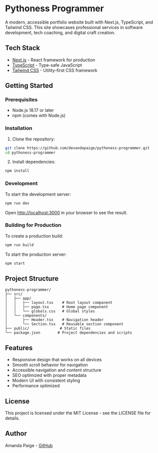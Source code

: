# Pythoness Programmer

A modern, accessible portfolio website built with Next.js, TypeScript, and Tailwind CSS. This site showcases professional services in software development, tech coaching, and digital craft creation.

## Tech Stack

- [Next.js](https://nextjs.org/) - React framework for production
- [TypeScript](https://www.typescriptlang.org/) - Type-safe JavaScript
- [Tailwind CSS](https://tailwindcss.com/) - Utility-first CSS framework

## Getting Started

### Prerequisites

- Node.js 18.17 or later
- npm (comes with Node.js)

### Installation

1. Clone the repository:
```bash
git clone https://github.com/devandapaige/pythoness-programmer.git
cd pythoness-programmer
```

2. Install dependencies:
```bash
npm install
```

### Development

To start the development server:
```bash
npm run dev
```

Open [http://localhost:3000](http://localhost:3000) in your browser to see the result.

### Building for Production

To create a production build:
```bash
npm run build
```

To start the production server:
```bash
npm start
```

## Project Structure

```
pythoness-programmer/
├── src/
│   ├── app/
│   │   ├── layout.tsx    # Root layout component
│   │   ├── page.tsx      # Home page component
│   │   └── globals.css   # Global styles
│   └── components/
│       ├── Header.tsx    # Navigation header
│       └── Section.tsx   # Reusable section component
├── public/              # Static files
└── package.json        # Project dependencies and scripts
```

## Features

- Responsive design that works on all devices
- Smooth scroll behavior for navigation
- Accessible navigation and content structure
- SEO optimized with proper metadata
- Modern UI with consistent styling
- Performance optimized

## License

This project is licensed under the MIT License - see the LICENSE file for details.

## Author

Amanda Paige - [GitHub](https://github.com/devandapaige)
